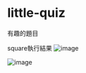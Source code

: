 # little-quiz
 有趣的題目
 
 
square執行結果
 ![image](https://user-images.githubusercontent.com/52811389/165099504-c660915d-29b5-4bc8-9c6b-eb932964aaa3.png)



![image](https://user-images.githubusercontent.com/52811389/165099693-33b22ad4-3591-425e-9980-61f2d36b2a5d.png)


